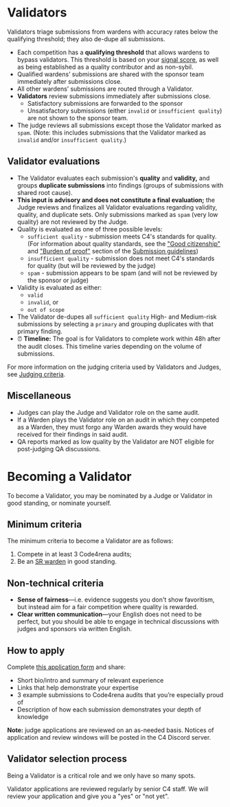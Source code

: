 # Validators

Validators triage submissions from wardens with accuracy rates below the qualifying threshold; they also de-dupe all submissions.

- Each competition has a **qualifying threshold** that allows wardens to bypass validators. This threshold is based on your [signal score](/roles/signal.md), as well as being established as a quality contributor and as non-sybil. 
- Qualified wardens’ submissions are shared with the sponsor team immediately after submissions close.
- All other wardens’ submissions are routed through a Validator.
- **Validators** review submissions immediately after submissions close.
    - Satisfactory submissions are forwarded to the sponsor
    - Unsatisfactory submissions (either `invalid` or `insufficient quality`) are not shown to the sponsor team.
- The judge reviews all submissions except those the Validator marked as `spam`. (Note: this includes submissions that the Validator marked as `invalid` and/or `insufficient quality`.)

## Validator evaluations

- The Validator evaluates each submission's **quality** and **validity,** and groups **duplicate submissions** into findings (groups of submissions with shared root cause).
- **This input is advisory and does not constitute a final evaluation;** the Judge reviews and finalizes all Validator evaluations regarding validity, quality, and duplicate sets. Only submissions marked as `spam` (very low quality) are not reviewed by the Judge.
- Quality is evaluated as one of three possible levels:
    - `sufficient quality` - submission meets C4's standards for quality. (For information about quality standards, see the ["Good citizenship"](/competitions/submission-guidelines.md#good-citizenship-is-a-requirement-for-compensation) and ["Burden of proof"](/competitions/submission-guidelines.md#burden-of-proof) section of the [Submission guidelines](/competitions/submission-guidelines.md))
    - `insufficient quality` - submission does not meet C4's standards for quality (but will be reviewed by the judge)
    - `spam` - submission appears to be spam (and will not be reviewed by the sponsor or judge)
- Validity is evaluated as either: 
    - `valid`
    - `invalid`, or
    - `out of scope`
- The Validator de-dupes all `sufficient quality` High- and Medium-risk submissions by selecting a `primary` and grouping duplicates with that primary finding. 
- ⏰ **Timeline:** The goal is for Validators to complete work within 48h after the audit closes. This timeline varies depending on the volume of submissions.

For more information on the judging criteria used by Validators and Judges, see [Judging criteria](/competitions/judging-criteria.md).

## Miscellaneous

- Judges can play the Judge and Validator role on the same audit.
- If a Warden plays the Validator role on an audit in which they competed as a Warden, they must forgo any Warden awards they would have received for their findings in said audit.
- QA reports marked as low quality by the Validator are NOT eligible for post-judging QA discussions. 

# Becoming a Validator

To become a Validator, you may be nominated by a Judge or Validator in good standing, or nominate yourself.

## Minimum criteria

The minimum criteria to become a Validator are as follows: 

1. Compete in at least 3 Code4rena audits;
2. Be an [SR warden](/roles/sr-wardens) in good standing.

## Non-technical criteria

- **Sense of fairness**—i.e. evidence suggests you don't show favoritism, but instead aim for a fair competition where quality is rewarded.
- **Clear written communication**—your English does not need to be perfect, but you should be able to engage in technical discussions with judges and sponsors via written English.

## How to apply

Complete [this application form](https://code4rena.com/validator-application) and share:

- Short bio/intro and summary of relevant experience
- Links that help demonstrate your expertise
- 3 example submissions to Code4rena audits that you’re especially proud of
- Description of how each submission demonstrates your depth of knowledge

**Note:** judge applications are reviewed on an as-needed basis. Notices of application and review windows will be posted in the C4 Discord server.

## Validator selection process

Being a Validator is a critical role and we only have so many spots.

Validator applications are reviewed regularly by senior C4 staff. We will review your application and give you a "yes" or "not yet".